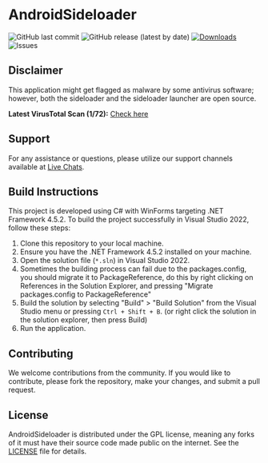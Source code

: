 # AndroidSideloader

![GitHub last commit](https://img.shields.io/github/last-commit/VRPirates/rookie)
![GitHub release (latest by date)](https://img.shields.io/github/v/release/VRPirates/rookie)
[![Downloads](https://img.shields.io/github/downloads/VRPirates/rookie/total.svg)](https://github.com/VRPirates/rookie/releases)
![Issues](https://img.shields.io/github/issues/VRPirates/rookie)

## Disclaimer
This application might get flagged as malware by some antivirus software; however, both the sideloader and the sideloader launcher are open source.

**Latest VirusTotal Scan (1/72):** [Check here](https://www.virustotal.com/gui/file/dc3ed59057d508646a06a978c44ae72d473fd678129483ab186202046cbc713f)

## Support
For any assistance or questions, please utilize our support channels available at [Live Chats](https://vrpirates.wiki/en/general_information/live-chats).

## Build Instructions
This project is developed using C# with WinForms targeting .NET Framework 4.5.2. To build the project successfully in Visual Studio 2022, follow these steps:

1. Clone this repository to your local machine.
2. Ensure you have the .NET Framework 4.5.2 installed on your machine.
3. Open the solution file (`*.sln`) in Visual Studio 2022.
4. Sometimes the building process can fail due to the packages.config, you should migrate it to PackageReference, do this by right clicking on References in the Solution Explorer, and pressing "Migrate packages.config to PackageReference"
5. Build the solution by selecting "Build" > "Build Solution" from the Visual Studio menu or pressing `Ctrl + Shift + B`. (or right click the solution in the solution explorer, then press Build)
6. Run the application.

## Contributing
We welcome contributions from the community. If you would like to contribute, please fork the repository, make your changes, and submit a pull request.

## License
AndroidSideloader is distributed under the GPL license, meaning any forks of it must have their source code made public on the internet. See the [LICENSE](LICENSE) file for details.
